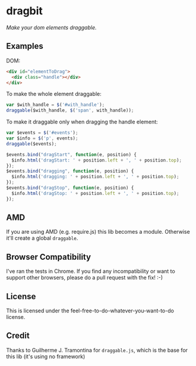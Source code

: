# dragbit

*Make your dom elements draggable.*

## Examples

DOM:

```html
<div id="elementToDrag">
  <div class="handle"></div>
</div>
```

To make the whole element draggable:

```js
var $with_handle = $('#with_handle');
draggable($with_handle, $('span', with_handle));
```

To make it draggable only when dragging the handle element:

```js
var $events = $('#events');
var $info = $('p', events);
draggable($events);

$events.bind("dragStart", function(e, position) {
  $info.html('dragStart: ' + position.left + ', ' + position.top);
});
$events.bind("dragging", function(e, position) {
  $info.html('dragging: ' + position.left + ', ' + position.top);
});
$events.bind("dragStop", function(e, position) {
  $info.html('dragStop: ' + position.left + ', ' + position.top);
});
```

## AMD

If you are using AMD (e.g. require.js) this lib becomes a module. Otherwise it'll create a global `draggable`.

## Browser Compatibility

I've ran the tests in Chrome. If you find any incompatibility or want to support other browsers, please do a pull request with the fix! :-)

## License
This is licensed under the feel-free-to-do-whatever-you-want-to-do license.

## Credit

Thanks to Guilherme J. Tramontina for `draggable.js`, which is the base for this lib (it's using no framework)
